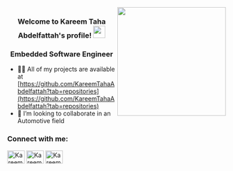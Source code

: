<img width="250" align="right" src="https://c.tenor.com/_DOBjnGspYAAAAAM/code-coding.gif">

<h3 align="center">
  Welcome to Kareem Taha Abdelfattah's profile!
  <img src="https://media.giphy.com/media/hvRJCLFzcasrR4ia7z/giphy.gif" width="28">
</h3>
<h3 align="center">Embedded Software Engineer</h3>


- 👨‍💻 All of my projects are available at [https://github.com/KareemTahaAbdelfattah?tab=repositories](https://github.com/KareemTahaAbdelfattah?tab=repositories)
- 💞️ I’m looking to collaborate in an Automotive field 

<h3 align="left">Connect with me:</h3>
<p align="left">
<a href="https://www.linkedin.com/in/kareem-taha-abdelfattah/" target="blank"><img align="center" src="https://raw.githubusercontent.com/rahuldkjain/github-profile-readme-generator/master/src/images/icons/Social/linked-in-alt.svg" alt="Kareem_Taha_Abdelfattah" height="30" width="40" /></a>
<a href="https://codeforces.com/profile/Kareem_Taha" target="blank"><img align="center" src="https://raw.githubusercontent.com/rahuldkjain/github-profile-readme-generator/master/src/images/icons/Social/codeforces.svg" alt="KareemTahaAbdelfattah" height="30" width="40" /></a>
<a href="https://www.hackerrank.com/kimotaha52?hr_r=1" target="blank"><img align="center" src="https://raw.githubusercontent.com/rahuldkjain/github-profile-readme-generator/master/src/images/icons/Social/hackerrank.svg" alt="KareemTahaAbdelfattah" height="30" width="40" /></a>
</p>


<!---
KareemTahaAbdelfattah/KareemTahaAbdelfattah is a ✨ special ✨ repository because its `README.md` (this file) appears on your GitHub profile.
You can click the Preview link to take a look at your changes.
--->
